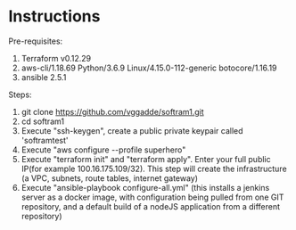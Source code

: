 # Instructions

Pre-requisites:
1. Terraform v0.12.29
2. aws-cli/1.18.69 Python/3.6.9 Linux/4.15.0-112-generic botocore/1.16.19
3. ansible 2.5.1

Steps:
1. git clone https://github.com/vggadde/softram1.git
2. cd softram1
3. Execute "ssh-keygen", create a public private keypair called 'softramtest'
4. Execute "aws configure --profile superhero"
5. Execute "terraform init" and "terraform apply". Enter your full public IP(for example 100.16.175.109/32). This step will create the infrastructure (a VPC, subnets, route tables, internet gateway)
6. Execute "ansible-playbook configure-all.yml" (this installs a jenkins server as a docker image, with configuration being pulled from one GIT repository, and a default build of a nodeJS application from a different repository)
